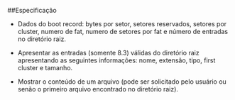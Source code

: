 ##Especificação

- Dados do boot record: bytes por setor, setores reservados, setores por cluster, numero de fat, numero de setores por fat e número de entradas no diretório raiz.

- Apresentar as entradas (somente 8.3) válidas do diretório raiz apresentando as seguintes informações: nome, extensão, tipo, first cluster e tamanho.

- Mostrar o conteúdo de um arquivo (pode ser solicitado pelo usuário ou senão o primeiro arquivo encontrado no diretório raiz).
